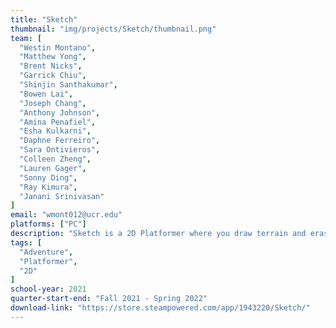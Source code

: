 ```yaml
---
title: "Sketch"
thumbnail: "img/projects/Sketch/thumbnail.png"
team: [
  "Westin Montano",
  "Matthew Yong",
  "Brent Nicks",
  "Garrick Chiu",
  "Shinjin Santhakumar",
  "Bowen Lai",
  "Joseph Chang",
  "Anthony Johnson",
  "Amina Penafiel",
  "Esha Kulkarni",
  "Daphne Ferreiro",
  "Sara Ontivieros",
  "Colleen Zheng", 
  "Lauren Gager",
  "Sonny Ding",
  "Ray Kimura",
  "Janani Srinivasan"
]
email: "wmont012@ucr.edu"
platforms: ["PC"]
description: "Sketch is a 2D Platformer where you draw terrain and erase enemies. You play as Am, the embodiment of artistic passion. You travel in the mind of a discouraged artist, as you erase all the negativity inside it. Explore 36 platformer levels and 12 boss fights along with 25 unique song tracks."
tags: [
  "Adventure",
  "Platformer",
  "2D"
]
school-year: 2021
quarter-start-end: "Fall 2021 - Spring 2022"
download-link: "https://store.steampowered.com/app/1943220/Sketch/"
---
```

